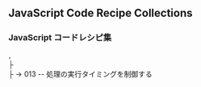 ## JavaScript Code Recipe Collections
### JavaScript コードレシピ集

**.**<br>
├<br>
├ -> 013 -- 処理の実行タイミングを制御する<br>
